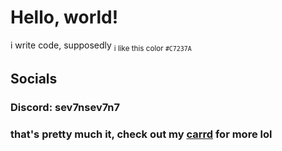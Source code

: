 # Hello, world!

i write code, supposedly
<sub>i like this color `#C7237A`</sub>

## Socials
### Discord: sev7nsev7n7
### that's pretty much it, check out my [carrd](https://www.sev7nsev7n7.carrd.co) for more lol
